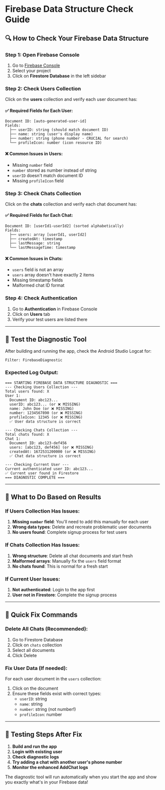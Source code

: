 # Firebase Data Structure Check Guide

## 🔍 How to Check Your Firebase Data Structure

### Step 1: Open Firebase Console
1. Go to [Firebase Console](https://console.firebase.google.com/)
2. Select your project
3. Click on **Firestore Database** in the left sidebar

### Step 2: Check Users Collection

Click on the **users** collection and verify each user document has:

#### ✅ Required Fields for Each User:
```
Document ID: [auto-generated-user-id]
Fields:
  ├── userID: string (should match document ID)
  ├── name: string (user's display name)
  ├── number: string (phone number - CRUCIAL for search)
  └── profileIcon: number (icon resource ID)
```

#### ❌ Common Issues in Users:
- Missing `number` field
- `number` stored as number instead of string
- `userID` doesn't match document ID
- Missing `profileIcon` field

### Step 3: Check Chats Collection

Click on the **chats** collection and verify each chat document has:

#### ✅ Required Fields for Each Chat:
```
Document ID: [userId1-userId2] (sorted alphabetically)
Fields:
  ├── users: array [userId1, userId2]
  ├── createdAt: timestamp
  ├── lastMessage: string
  └── lastMessageTime: timestamp
```

#### ❌ Common Issues in Chats:
- `users` field is not an array
- `users` array doesn't have exactly 2 items
- Missing timestamp fields
- Malformed chat ID format

### Step 4: Check Authentication
1. Go to **Authentication** in Firebase Console
2. Click on **Users** tab
3. Verify your test users are listed there

---

## 🧪 Test the Diagnostic Tool

After building and running the app, check the Android Studio Logcat for:

```
Filter: FirebaseDiagnostic
```

### Expected Log Output:
```
=== STARTING FIREBASE DATA STRUCTURE DIAGNOSTIC ===
--- Checking Users Collection ---
Total users found: X
User 1:
  Document ID: abc123...
  userID: abc123... (or ❌ MISSING)
  name: John Doe (or ❌ MISSING)
  number: 1234567890 (or ❌ MISSING)
  profileIcon: 12345 (or ❌ MISSING)
  ✅ User data structure is correct

--- Checking Chats Collection ---
Total chats found: X
Chat 1:
  Document ID: abc123-def456
  users: [abc123, def456] (or ❌ MISSING)
  createdAt: 1672531200000 (or ❌ MISSING)
  ✅ Chat data structure is correct

--- Checking Current User ---
Current authenticated user ID: abc123...
✅ Current user found in Firestore
=== DIAGNOSTIC COMPLETE ===
```

---

## 🔧 What to Do Based on Results

### If Users Collection Has Issues:
1. **Missing `number` field**: You'll need to add this manually for each user
2. **Wrong data types**: Delete and recreate problematic user documents
3. **No users found**: Complete signup process for test users

### If Chats Collection Has Issues:
1. **Wrong structure**: Delete all chat documents and start fresh
2. **Malformed arrays**: Manually fix the `users` field format
3. **No chats found**: This is normal for a fresh start

### If Current User Issues:
1. **Not authenticated**: Login to the app first
2. **User not in Firestore**: Complete the signup process

---

## 🚀 Quick Fix Commands

### Delete All Chats (Recommended):
1. Go to Firestore Database
2. Click on `chats` collection
3. Select all documents
4. Click Delete

### Fix User Data (If needed):
For each user document in the `users` collection:
1. Click on the document
2. Ensure these fields exist with correct types:
   - `userID`: string
   - `name`: string  
   - `number`: string (not number!)
   - `profileIcon`: number

---

## 📱 Testing Steps After Fix

1. **Build and run the app**
2. **Login with existing user**
3. **Check diagnostic logs**
4. **Try adding a chat with another user's phone number**
5. **Monitor the enhanced AddChat logs**

The diagnostic tool will run automatically when you start the app and show you exactly what's in your Firebase data!
